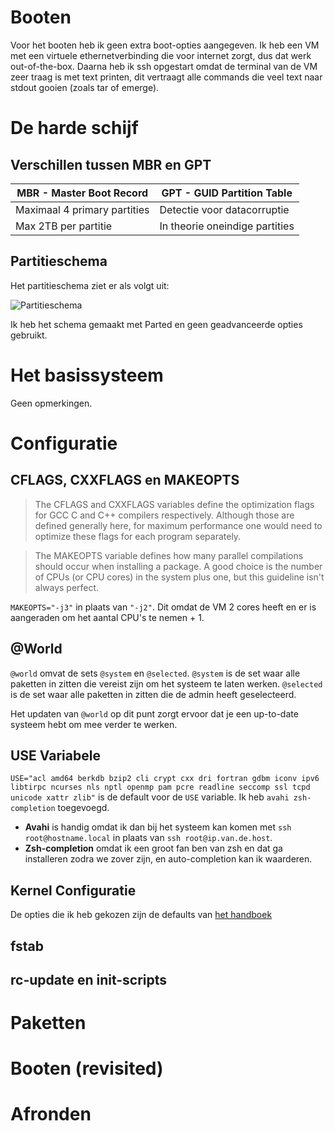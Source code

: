 # Booten
Voor het booten heb ik geen extra boot-opties aangegeven. Ik heb een VM met een virtuele ethernetverbinding die voor internet zorgt, dus dat werk out-of-the-box. Daarna heb ik ssh opgestart omdat de terminal van de VM zeer traag is met text printen, dit vertraagt alle commands die veel text naar stdout gooien (zoals tar of emerge).

# De harde schijf
## Verschillen tussen MBR en GPT
MBR - Master Boot Record | GPT - GUID Partition Table
------------------------ | --------------------------
Maximaal 4 primary partities | Detectie voor datacorruptie
Max 2TB per partitie | In theorie oneindige partities

## Partitieschema
Het partitieschema ziet er als volgt uit:

![Partitieschema](http://cooledomeinnaam.nl/Partitieschema.png)

Ik heb het schema gemaakt met Parted en geen geadvanceerde opties gebruikt.

# Het basissysteem
Geen opmerkingen.

# Configuratie
## CFLAGS, CXXFLAGS en MAKEOPTS
> The CFLAGS and CXXFLAGS variables define the optimization flags for GCC C and C++ compilers respectively. Although those are defined generally here, for maximum performance one would need to optimize these flags for each program separately.

> The MAKEOPTS variable defines how many parallel compilations should occur when installing a package. A good choice is the number of CPUs (or CPU cores) in the system plus one, but this guideline isn't always perfect.

`MAKEOPTS="-j3"` in plaats van `"-j2"`. Dit omdat de VM 2 cores heeft en er is aangeraden om het aantal CPU's te nemen + 1.

## @World
`@world` omvat de sets `@system` en `@selected`. `@system` is de set waar alle paketten in zitten die vereist zijn om het systeem te laten werken. `@selected` is de set waar alle paketten in zitten die de admin heeft geselecteerd.

Het updaten van `@world` op dit punt zorgt ervoor dat je een up-to-date systeem hebt om mee verder te werken.

## USE Variabele
`USE="acl amd64 berkdb bzip2 cli crypt cxx dri fortran gdbm iconv ipv6 libtirpc ncurses nls nptl openmp pam pcre readline seccomp ssl tcpd unicode xattr zlib"` is de default voor de `USE` variable. Ik heb `avahi zsh-completion` toegevoegd.
* __Avahi__ is handig omdat ik dan bij het systeem kan komen met `ssh root@hostname.local` in plaats van `ssh root@ip.van.de.host`.
* __Zsh-completion__ omdat ik een groot fan ben van zsh en dat ga installeren zodra we zover zijn, en auto-completion kan ik waarderen.

## Kernel Configuratie
De opties die ik heb gekozen zijn de defaults van [het handboek](https://wiki.gentoo.org/wiki/Handbook:AMD64/Full/Installation#Activating_required_options)

## fstab

## rc-update en init-scripts

# Paketten


# Booten (revisited)


# Afronden
